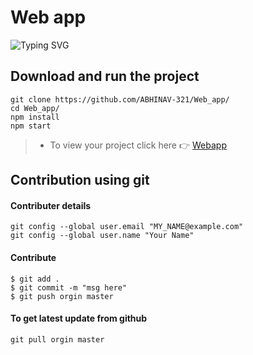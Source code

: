 # Web app
![Typing SVG](https://readme-typing-svg.demolab.com?font=Ribeye&size=50&pause=1000&color=3F00FF&center=true&width=900&height=100&lines=Its%20Web%20Application;%20Developed%20By%20TRIOZZ%20)
<p align="center">

## Download and run the project 
```
git clone https://github.com/ABHINAV-321/Web_app/
cd Web_app/
npm install
npm start
```

>- To view your project click here :point_right: [Webapp](http://localhost:3000/)
 

## Contribution using git 

#### Contributer details 
```
git config --global user.email "MY_NAME@example.com"
git config --global user.name "Your Name"
```
#### Contribute

```
$ git add .
$ git commit -m "msg here"
$ git push orgin master
```

#### To get latest update from github 
```
git pull orgin master
```
